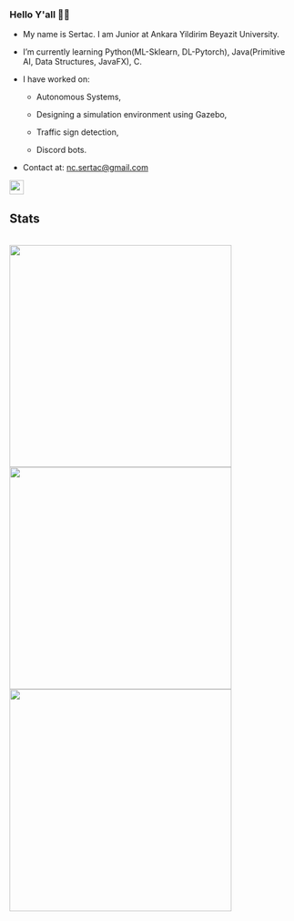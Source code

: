 ### Hello Y'all 👋🏻

- My name is Sertac. I am Junior at Ankara Yildirim Beyazit University.
- I’m currently learning Python(ML-Sklearn, DL-Pytorch), Java(Primitive AI, Data Structures, JavaFX), C.
- I have worked on: 

    - Autonomous Systems, 
    
    - Designing a simulation environment using Gazebo,
    
    - Traffic sign detection,
    
    - Discord bots.
    
    
- Contact at: nc.sertac@gmail.com

<p>
<a href="https://www.linkedin.com/in/sertac-ince/"><img src="https://img.shields.io/badge/linkedin-%230077B5.svg?&style=for-the-badge&logo=linkedin&logoColor=white" height=25></a> 

<h2>Stats</h2>
<br>

<a href="https://github.com/sertaci">
<img align="left" width=390 src="https://github-readme-streak-stats.herokuapp.com/?user=sertaci&theme=radical&border=61dafb&hide_border=true"/>
</a>

 
<a href="https://github.com/sertaci">
<img align="left" width=390 src="https://github-readme-stats.vercel.app/api?username=sertaci&show_icons=true&theme=radical&border_color=61dafb&hide_border=true" />
</a>


<a href="https://github.com/sertaci">
<img width=390 align="left" src="https://github-readme-stats.vercel.app/api/top-langs/?username=sertaci&theme=radical&hide_border=true" />
</a>



